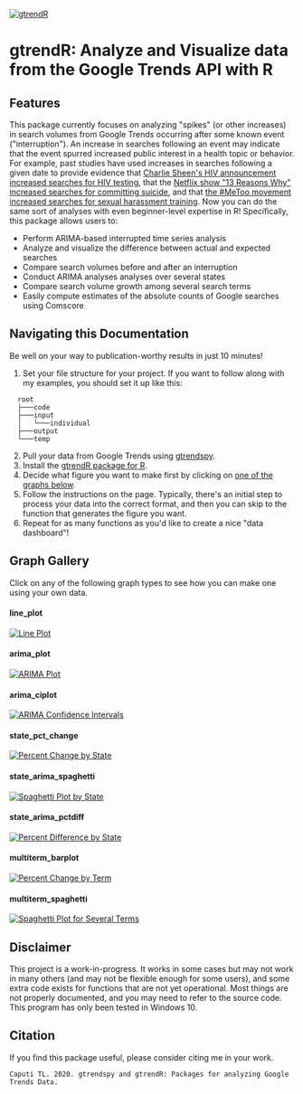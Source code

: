 [![gtrendR](logos/gtrendR-01.png)](https://gtrendr.readthedocs.io/en/latest/)

# gtrendR: Analyze and Visualize data from the Google Trends API with R

## Features

This package currently focuses on analyzing "spikes" (or other increases) in search volumes from Google Trends occurring after some known event ("interruption"). An increase in searches following an event may indicate that the event spurred increased public interest in a health topic or behavior. For example, past studies have used increases in searches following a given date to provide evidence that [Charlie Sheen's HIV announcement increased searches for HIV testing](https://jamanetwork.com/journals/jamainternalmedicine/fullarticle/2495274), that the [Netflix show "13 Reasons Why" increased searches for committing suicide](https://jamanetwork.com/journals/jamainternalmedicine/fullarticle/2646773), and that [the #MeToo movement increased searches for sexual harassment training](https://jamanetwork.com/journals/jamainternalmedicine/fullarticle/2719193). Now you can do the same sort of analyses with even beginner-level expertise in R! Specifically, this package allows users to:

- Perform ARIMA-based interrupted time series analysis
- Analyze and visualize the difference between actual and expected searches
- Compare search volumes before and after an interruption
- Conduct ARIMA analyses analyses over several states
- Compare search volume growth among several search terms
- Easily compute estimates of the absolute counts of Google searches using Comscore

## Navigating this Documentation

Be well on your way to publication-worthy results in just 10 minutes!

1. Set your file structure for your project. If you want to follow along with my examples, you should set it up like this:

```text
  root
  ├───code
  ├───input
  │   └───individual
  ├───output
  └───temp
```

2. Pull your data from Google Trends using [gtrendspy](/en/latest/gtrendspy).
3. Install the [gtrendR package for R](/en/latest/installation).
4. Decide what figure you want to make first by clicking on [one of the graphs below](/en/latest/#graph-gallery).
5. Follow the instructions on the page. Typically, there's an initial step to process your data into the correct format, and then you can skip to the function that generates the figure you want.
6. Repeat for as many functions as you'd like to create a nice "data dashboard"!

## Graph Gallery

Click on any of the following graph types to see how you can make one using your own data.

#### line_plot
[![Line Plot](READMEcode/output/panA.png)](/en/latest/arima-one-geo)

#### arima_plot
[![ARIMA Plot](READMEcode/output/panB.png)](/en/latest/arima-one-geo)

#### arima_ciplot
[![ARIMA Confidence Intervals](READMEcode/output/panC.png)](/en/latest/arima-one-geo)

#### state_pct_change
[![Percent Change by State](READMEcode/output/panD.png)](/en/latest/arima-multi-geo)

#### state_arima_spaghetti
[![Spaghetti Plot by State](READMEcode/output/panE.png)](/en/latest/arima-multi-geo)

#### state_arima_pctdiff
[![Percent Difference by State](READMEcode/output/panF.png)](/en/latest/arima-multi-geo)

#### multiterm_barplot
[![Percent Change by Term](READMEcode/output/panG.png)](/en/latest/arima-multi-terms)

#### multiterm_spaghetti
[![Spaghetti Plot for Several Terms](READMEcode/output/panH.png)](/en/latest/arima-multi-terms)


## Disclaimer
This project is a work-in-progress. It works in some cases but may not work in many others (and may not be flexible enough for some users), and some extra code exists for functions that are not yet operational. Most things are not properly documented, and you may need to refer to the source code. This program has only been tested in Windows 10.


## Citation

If you find this package useful, please consider citing me in your work.

```text
Caputi TL. 2020. gtrendspy and gtrendR: Packages for analyzing Google Trends Data.
```

<!--
## Project layout

    docs/
        index.md  # The documentation homepage.
        gtrendspy.md   # Pull data from gtrendspy
        installation.md   # Install the gtrendR package
        armia-one-geo.md   # Analyze a spike in searches
        arima-multi-geo.md   # Compare several geographies
        arima-multi-terms.md   # Compare several terms
        absolute-counts.md   # Retrieve absolute counts of searches from Comscore -->
